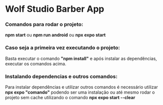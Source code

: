 # Wolf Studio Barber App

<h3>Comandos para rodar o projeto:</h3>
<p><strong>npm start</strong> ou <strong>npm run android</strong> ou <strong>npx expo start</strong></p>
<h3>Caso seja a primeira vez executando o projeto:</h3> 
<p>Basta executar o comando <strong>"npm install"</strong> e após instalar as dependências, executar os comandos acima.</p>
<h3>Instalando dependencias e outros comandos: </h3>
<p>Para instalar dependências e utilizar outros comandos é necessário utilizar <strong>npx expo "comando"</strong> podendo ser uma instalação ou até mesmo rodar o projeto sem cache utilizando o comando <strong>npx expo start --clear</strong></p>